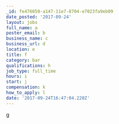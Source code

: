 ```yaml
---
_id: fe476050-a147-11e7-8704-e7023fa9eb09
date_posted: '2017-09-24'
layout: jobs
full_name: a
poster_email: b
business_name: c
business_url: d
location: e
title: f
category: bar
qualifications: h
job_type: full_time
hours: i
start: j
compensation: k
how_to_apply: l
date: '2017-09-24T16:47:04.220Z'
---
```

g
